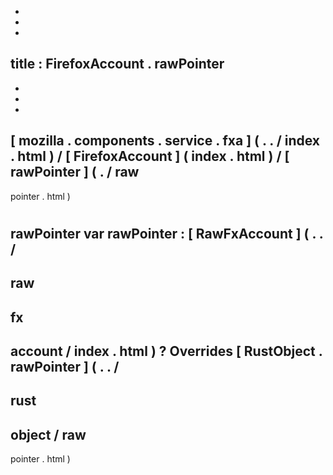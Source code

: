 -
-
-
title
:
FirefoxAccount
.
rawPointer
-
-
-
-
[
mozilla
.
components
.
service
.
fxa
]
(
.
.
/
index
.
html
)
/
[
FirefoxAccount
]
(
index
.
html
)
/
[
rawPointer
]
(
.
/
raw
-
pointer
.
html
)
#
rawPointer
var
rawPointer
:
[
RawFxAccount
]
(
.
.
/
-
raw
-
fx
-
account
/
index
.
html
)
?
Overrides
[
RustObject
.
rawPointer
]
(
.
.
/
-
rust
-
object
/
raw
-
pointer
.
html
)
